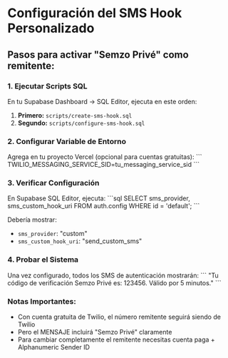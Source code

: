 # Configuración del SMS Hook Personalizado

## Pasos para activar "Semzo Privé" como remitente:

### 1. Ejecutar Scripts SQL
En tu Supabase Dashboard → SQL Editor, ejecuta en este orden:

1. **Primero:** `scripts/create-sms-hook.sql`
2. **Segundo:** `scripts/configure-sms-hook.sql`

### 2. Configurar Variable de Entorno
Agrega en tu proyecto Vercel (opcional para cuentas gratuitas):
\`\`\`
TWILIO_MESSAGING_SERVICE_SID=tu_messaging_service_sid
\`\`\`

### 3. Verificar Configuración
En Supabase SQL Editor, ejecuta:
\`\`\`sql
SELECT sms_provider, sms_custom_hook_uri 
FROM auth.config 
WHERE id = 'default';
\`\`\`

Debería mostrar:
- `sms_provider`: "custom"
- `sms_custom_hook_uri`: "send_custom_sms"

### 4. Probar el Sistema
Una vez configurado, todos los SMS de autenticación mostrarán:
\`\`\`
"Tu código de verificación Semzo Privé es: 123456. Válido por 5 minutos."
\`\`\`

### Notas Importantes:
- Con cuenta gratuita de Twilio, el número remitente seguirá siendo de Twilio
- Pero el MENSAJE incluirá "Semzo Privé" claramente
- Para cambiar completamente el remitente necesitas cuenta paga + Alphanumeric Sender ID
